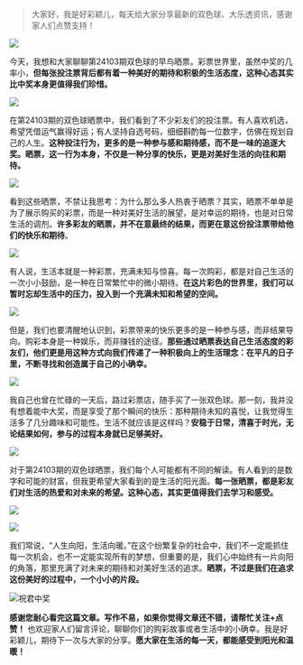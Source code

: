 > 大家好，我是好彩颖儿，每天给大家分享最新的双色球、大乐透资讯，感谢家人们点赞支持！

![](https://cdn.jsdelivr.net/gh/wangwenjie1314/PicCDN/2024-7-11/1720660897499-image.png)


今天，我想和大家聊聊第24103期双色球的早鸟晒票。彩票世界里，虽然中奖的几率小，**但每张投注票背后都有着一种美好的期待和积极的生活态度，这种心态其实比中奖本身更值得我们珍惜。**


![](https://cdn.jsdelivr.net/gh/wangwenjie1314/PicCDN/2024-9-5/1725492614081-image.png)


在第24103期的双色球晒票中，我们看到了不少彩友们的投注票。有人喜欢机选，希望凭借运气赢得好运；有人坚持自选号码，细细斟酌每一位数字，仿佛在规划自己的人生。**这种投注行为，更多的是一种参与感和期待感，而不是一味的追逐大奖。晒票，这一行为本身，不仅是一种分享的快乐，更是对美好生活的向往和期待。**


![](https://cdn.jsdelivr.net/gh/wangwenjie1314/PicCDN/2024-9-5/1725492624867-image.png)


看到这些晒票，不禁让我思考：为什么那么多人热衷于晒票？其实，晒票不单单是为了展示购买的彩票，而是一种对美好生活的展望，是对幸运的期待，也是对日常生活的调剂。**许多彩友的晒票，并不在意最终的结果，而更在意这份投注票带给他们的快乐和期待**。


![](https://cdn.jsdelivr.net/gh/wangwenjie1314/PicCDN/2024-9-5/1725492634354-image.png)


有人说，生活本就是一种彩票，充满未知与惊喜。每一次购彩，都是对自己生活的一次小小鼓励，是一种在日常繁忙中的微小期待。**在这片彩色的世界里，我们可以暂时忘却生活中的压力，投入到一个充满未知和希望的空间。**

![](https://cdn.jsdelivr.net/gh/wangwenjie1314/PicCDN/2024-9-5/1725492681276-image.png)





但是，我们也要清醒地认识到，彩票带来的快乐更多的是一种参与感，而非结果导向。购彩本身是一种娱乐，而非赚钱的途径。**那些通过晒票表达自己生活态度的彩友们，他们更是用这种方式向我们传递了一种积极向上的生活理念：在平凡的日子里，不断寻找和创造属于自己的小确幸。**

![](https://cdn.jsdelivr.net/gh/wangwenjie1314/PicCDN/2024-9-5/1725492643492-image.png)

我自己也曾在忙碌的一天后，路过彩票店，随手买了一张双色球。那一刻，我并没有想着能中大奖，而是享受了那个瞬间的快乐：那种期待未知的喜悦，让我觉得生活多了几分趣味和可能性。生活不就应该是这样吗？**安稳于日常，清喜于时光，无论结果如何，参与的过程本身就已足够美好。**


![](https://cdn.jsdelivr.net/gh/wangwenjie1314/PicCDN/2024-9-5/1725492732477-image.png)


对于第24103期的双色球晒票，我们每个人可能都有不同的解读。有人看到的是数字和可能的财富，但我更希望大家看到的是生活的阳光面。**每一张晒票，都是彩友们对生活的热爱和对未来的希望。这种心态，其实更值得我们去学习和感受。**


![](https://cdn.jsdelivr.net/gh/wangwenjie1314/PicCDN/2024-9-5/1725492724089-image.png)

![](https://cdn.jsdelivr.net/gh/wangwenjie1314/PicCDN/2024-9-5/1725492698582-image.png)

我们常说，“人生向阳，生活向暖。”在这个纷繁复杂的社会中，我们不一定能抓住每一次机会，也不一定能实现所有的梦想，但重要的是，我们心中始终有一片向阳的角落，那里充满了对未来的期待和对美好生活的追求。**晒票，不过是我们在追求这份美好的过程中，一个小小的片段。**

![祝君中奖](https://cdn.jsdelivr.net/gh/wangwenjie1314/PicCDN/2024-8-18/1723963902097-image.png)


**感谢您耐心看完这篇文章。写作不易，如果你觉得文章还不错，请帮忙关注+点赞！** 也欢迎家人们留言评论，聊聊你们的购彩故事或者生活中的小确幸。我是好彩颖儿，期待下一次与大家的分享。**愿大家在生活的每一天，都能感受到阳光和温暖！**